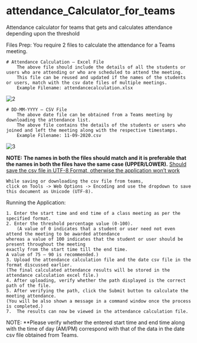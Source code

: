 # attendance_Calculator_for_teams
Attendance calculator for teams that gets and calculates attendance depending upon the threshold

Files Prep:
	You require 2 files to calculate the attendance for a Teams meeting.
	
	# Attendance Calculation – Excel File
		The above file should include the details of all the students or users who are attending or who are scheduled to attend the meeting.
		This file can be reused and updated if the names of the students or users, match with the csv date files of multiple meetings.
		Example Filename: attendancecalculation.xlsx
![2](https://user-images.githubusercontent.com/40388943/116095104-b9bef600-a6c5-11eb-8985-78939e4ead06.png)
	
	# DD-MM-YYYY – CSV File
		The above date file can be obtained from a Teams meeting by downloading the attendance list. 
		The above file contains the details of the students or users who joined and left the meeting along with the respective timestamps.
		Example Filename: 11-09-2020.csv
![3](https://user-images.githubusercontent.com/40388943/116095250-dfe49600-a6c5-11eb-83c1-dd2a70b20b64.png)	
 

**NOTE:**
	**The names in both the files should match and it is preferable that the names in both the files have the same case (UPPER/LOWER).**
	 <a href="#" class="text-inherit">Should save the csv file in UTF-8 Format, otherwise the application won’t work</a>
	 
	While saving or downloading the csv file from teams, 
	click on Tools -> Web Options -> Encoding and use the dropdown to save this document as Unicode (UTF-8). 

Running the Application:

 	1. Enter the start time and end time of a class meeting as per the specified format.
 	2. Enter the threshold percentage value (0-100).
        (A value of 0 indicates that a student or user need not even attend the meeting to be awarded attendance 
	whereas a value of 100 indicates that the student or user should be present throughout the meeting
	exactly from the start time till the end time. 
	A value of 75 – 90 is recommended.)
 	3. Upload the attendance calculation file and the date csv file in the format discussed earlier. 
 	(The final calculated attendance results will be stored in the attendance calculation excel file.)
 	4. After uploading, verify whether the path displayed is the correct path of the file.
 	5. After verifying the path, click the Submit button to calculate the meeting attendance. 
 	(You will be also shown a message in a command window once the process is completed.)
 	7.  The results can now be viewed in the attendance calculation file.
 
NOTE:
	**Please verify whether the entered start time and end time along with the time of day (AM/PM) correspond with that of the data in the date csv file obtained from Teams.
